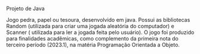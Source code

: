 Projeto de Java

Jogo pedra, papel ou tesoura, desenvolvido em java.
Possui as bibliotecas Random (utilizada para criar uma jogada aleatória do computador) e Scanner ( utilizada para ler a jogada feita pelo usuário).
O jogo foi produzido para finalidades acadêmicas, como complemento da primeira nota do terceiro período (2023.1), na matéria Programação Orientada a Objeto.
